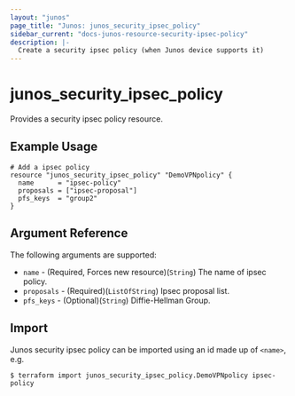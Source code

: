 ```yaml
---
layout: "junos"
page_title: "Junos: junos_security_ipsec_policy"
sidebar_current: "docs-junos-resource-security-ipsec-policy"
description: |-
  Create a security ipsec policy (when Junos device supports it)
---
```


# junos_security_ipsec_policy

Provides a security ipsec policy resource.

## Example Usage

```hcl
# Add a ipsec policy
resource "junos_security_ipsec_policy" "DemoVPNpolicy" {
  name      = "ipsec-policy"
  proposals = ["ipsec-proposal"]
  pfs_keys  = "group2"
}
```

## Argument Reference

The following arguments are supported:

* `name` - (Required, Forces new resource)(`String`) The name of ipsec policy.
* `proposals` - (Required)(`ListOfString`) Ipsec proposal list.
* `pfs_keys` - (Optional)(`String`) Diffie-Hellman Group.

## Import

Junos security ipsec policy can be imported using an id made up of `<name>`, e.g.

```
$ terraform import junos_security_ipsec_policy.DemoVPNpolicy ipsec-policy
```
